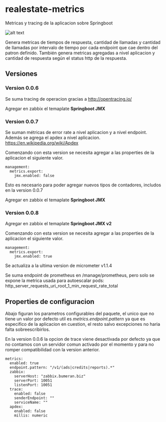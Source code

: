 # realestate-metrics
Metricas y tracing de la aplicacion sobre Springboot

![alt text](https://us.123rf.com/450wm/lenm/lenm1206/lenm120600275/14182604-ilustraci%C3%B3n-mascota-con-una-maestr%C3%ADa-de-cinta.jpg "Logo realestate-metrics")

Genera metricas de tiempos de respuesta, cantidad de llamadas y cantidad de llamadas por intervalo de tiempo por cada endpoint que cae dentro del patron definido.
También genera metricas agregadas a nivel aplicacion y cantidad de respuesta según el status http de la respuesta.

## Versiones

### Version 0.0.6

Se suma tracing de operacion gracias a http://opentracing.io/

Agregar en zabbix el temaplate **Springboot JMX**

### Version 0.0.7

Se suman métricas de error rate a nivel aplicacion y a nivel endpoint. Además se agrega el apdex a nivel aplicacion. https://en.wikipedia.org/wiki/Apdex 

Comenzando con esta version se necesita agregar a las properties de la aplicacion el siguiente valor.
```
management:
  metrics.export:
    jmx.enabled: false
```
Esto es necesario para poder agregar nuevos tipos de contadores, includos en la version 0.0.7

Agregar en zabbix el temaplate **Springboot JMX**

### Version 0.0.8

Agregar en zabbix el temaplate **Springboot JMX v2**

Comenzando con esta version se necesita agregar a las properties de la aplicacion el siguiente valor.
```
management:
  metrics.export:
    jmx.enabled: true
```
Se actualiza a la ultima version de micrometer v1.1.4

Se suma endpoint de prometheus en /manage/prometheus, pero solo se expone la metrica usada para autoescalar pods: http_server_requests_uri_root_1_min_request_rate_total 

## Properties de configuracion

Abajo figuran los parametros configurables del paquete, el unico que no tiene un valor por defecto util es *metrics.endpoint.pattern* ya que es especifico de la aplicacion en cuestion, el resto salvo excepciones no haria falta sobreescribirlos.

En la version 0.0.6 la opcion de trace viene desactivada por defecto ya que no contamos con un servidor comun activado por el momento y para no romper compatibilidad con la version anterior.

```
metrics:
  enabled: true
  endpoint.pattern: "/v1/(ads|credits|reports).*"
  zabbix:
    serverHost: "zabbix.bumeran.biz" 
    serverPort: 10051
    listenPort: 10051
  trace:
    enabled: false
    senderEndpoint: ""
    serviceName: ""
  apdex:
    enabled: false
    millis: numeric
```